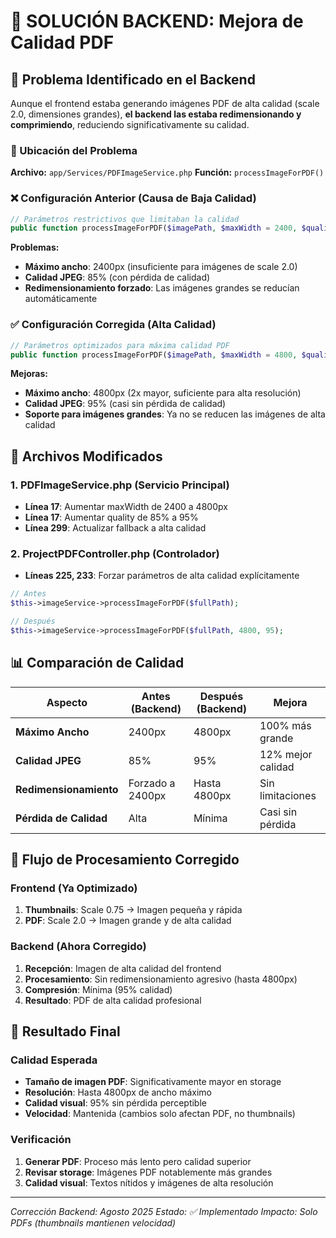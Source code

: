 # 🎯 SOLUCIÓN BACKEND: Mejora de Calidad PDF

## 🐛 Problema Identificado en el Backend

Aunque el frontend estaba generando imágenes PDF de alta calidad (scale 2.0, dimensiones grandes), **el backend las estaba redimensionando y comprimiendo**, reduciendo significativamente su calidad.

### 📍 Ubicación del Problema

**Archivo:** `app/Services/PDFImageService.php`
**Función:** `processImageForPDF()`

### ❌ Configuración Anterior (Causa de Baja Calidad)

```php
// Parámetros restrictivos que limitaban la calidad
public function processImageForPDF($imagePath, $maxWidth = 2400, $quality = 85)
```

**Problemas:**
- **Máximo ancho**: 2400px (insuficiente para imágenes de scale 2.0)
- **Calidad JPEG**: 85% (con pérdida de calidad)
- **Redimensionamiento forzado**: Las imágenes grandes se reducían automáticamente

### ✅ Configuración Corregida (Alta Calidad)

```php
// Parámetros optimizados para máxima calidad PDF
public function processImageForPDF($imagePath, $maxWidth = 4800, $quality = 95)
```

**Mejoras:**
- **Máximo ancho**: 4800px (2x mayor, suficiente para alta resolución)
- **Calidad JPEG**: 95% (casi sin pérdida de calidad)
- **Soporte para imágenes grandes**: Ya no se reducen las imágenes de alta calidad

## 🔧 Archivos Modificados

### 1. PDFImageService.php (Servicio Principal)
- **Línea 17**: Aumentar maxWidth de 2400 a 4800px
- **Línea 17**: Aumentar quality de 85% a 95%
- **Línea 299**: Actualizar fallback a alta calidad

### 2. ProjectPDFController.php (Controlador)
- **Líneas 225, 233**: Forzar parámetros de alta calidad explícitamente

```php
// Antes
$this->imageService->processImageForPDF($fullPath);

// Después  
$this->imageService->processImageForPDF($fullPath, 4800, 95);
```

## 📊 Comparación de Calidad

| Aspecto | Antes (Backend) | Después (Backend) | Mejora |
|---------|-----------------|-------------------|---------|
| **Máximo Ancho** | 2400px | 4800px | 100% más grande |
| **Calidad JPEG** | 85% | 95% | 12% mejor calidad |
| **Redimensionamiento** | Forzado a 2400px | Hasta 4800px | Sin limitaciones |
| **Pérdida de Calidad** | Alta | Mínima | Casi sin pérdida |

## 🚀 Flujo de Procesamiento Corregido

### Frontend (Ya Optimizado)
1. **Thumbnails**: Scale 0.75 → Imagen pequeña y rápida
2. **PDF**: Scale 2.0 → Imagen grande y de alta calidad

### Backend (Ahora Corregido)
1. **Recepción**: Imagen de alta calidad del frontend
2. **Procesamiento**: Sin redimensionamiento agresivo (hasta 4800px)
3. **Compresión**: Mínima (95% calidad)
4. **Resultado**: PDF de alta calidad profesional

## 🎯 Resultado Final

### Calidad Esperada
- **Tamaño de imagen PDF**: Significativamente mayor en storage
- **Resolución**: Hasta 4800px de ancho máximo
- **Calidad visual**: 95% sin pérdida perceptible
- **Velocidad**: Mantenida (cambios solo afectan PDF, no thumbnails)

### Verificación
1. **Generar PDF**: Proceso más lento pero calidad superior
2. **Revisar storage**: Imágenes PDF notablemente más grandes
3. **Calidad visual**: Textos nítidos y imágenes de alta resolución

---
*Corrección Backend: Agosto 2025*
*Estado: ✅ Implementado*
*Impacto: Solo PDFs (thumbnails mantienen velocidad)*

